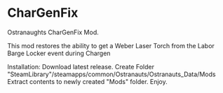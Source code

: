# CharGenFix
Ostranaughts CharGenFix Mod.

This mod restores the ability to get a Weber Laser Torch from the Labor Barge Locker event during Chargen

Installation:
Download latest release.
Create Folder "SteamLibrary"/steamapps/common/Ostranauts/Ostranauts_Data/Mods
Extract contents to newly created "Mods" folder.
Enjoy.
